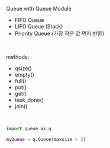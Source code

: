 Queue with Queue Module

- FIFO Queue
- LIFO Queue (Stack)
- Priority Queue (가장 작은 값 먼저 반환)

<br/>

methods:
- qsize()
- empty()
- full()
- put()
- get()
- task_done()
- join()

<br/>

```python
import queue as q

myQueue = q.Queue(maxsize = 3)

```